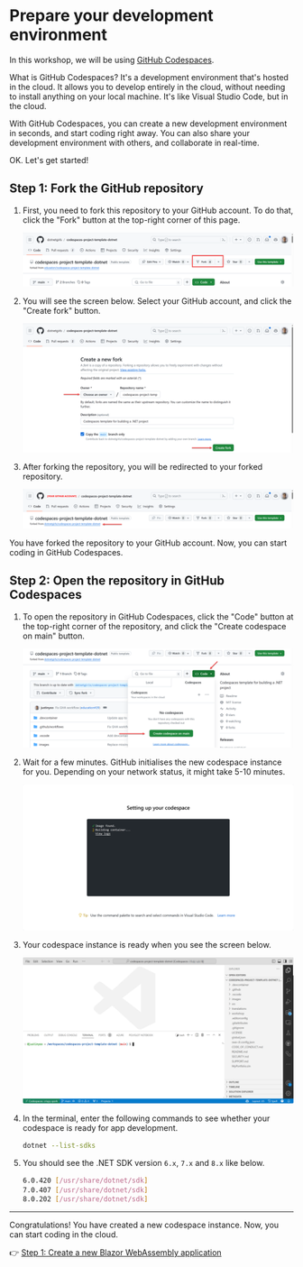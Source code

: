 # Prepare your development environment

In this workshop, we will be using [GitHub Codespaces](https://docs.github.com/codespaces/overview).

What is GitHub Codespaces? It's a development environment that's hosted in the cloud. It allows you to develop entirely in the cloud, without needing to install anything on your local machine. It's like Visual Studio Code, but in the cloud.

With GitHub Codespaces, you can create a new development environment in seconds, and start coding right away. You can also share your development environment with others, and collaborate in real-time.

OK. Let's get started!

## Step 1: Fork the GitHub repository

1. First, you need to fork this repository to your GitHub account. To do that, click the "Fork" button at the top-right corner of this page.

    ![Button to fork](./images/00-setup-01.png)

1. You will see the screen below. Select your GitHub account, and click the "Create fork" button.

    ![Create fork](./images/00-setup-02.png)

1. After forking the repository, you will be redirected to your forked repository.

    ![Forked repository](./images/00-setup-03.png)

You have forked the repository to your GitHub account. Now, you can start coding in GitHub Codespaces.

## Step 2: Open the repository in GitHub Codespaces

1. To open the repository in GitHub Codespaces, click the "Code" button at the top-right corner of the repository, and click the "Create codespace on main" button.

    ![Button to create a new codespace](./images/00-setup-04.png)

1. Wait for a few minutes. GitHub initialises the new codespace instance for you. Depending on your network status, it might take 5-10 minutes.

    ![Initialising a new codespace](./images/00-setup-05.png)

1. Your codespace instance is ready when you see the screen below.

    ![Codespace workspace](./images/00-setup-06.png)

1. In the terminal, enter the following commands to see whether your codespace is ready for app development.

    ```bash
    dotnet --list-sdks
    ```

1. You should see the .NET SDK version `6.x`, `7.x` and `8.x` like below.

    ```bash
    6.0.420 [/usr/share/dotnet/sdk]
    7.0.407 [/usr/share/dotnet/sdk]
    8.0.202 [/usr/share/dotnet/sdk]
    ```

---

Congratulations! You have created a new codespace instance. Now, you can start coding in the cloud.

:point_right: [Step 1: Create a new Blazor WebAssembly application](./01-blazor-new.md)
